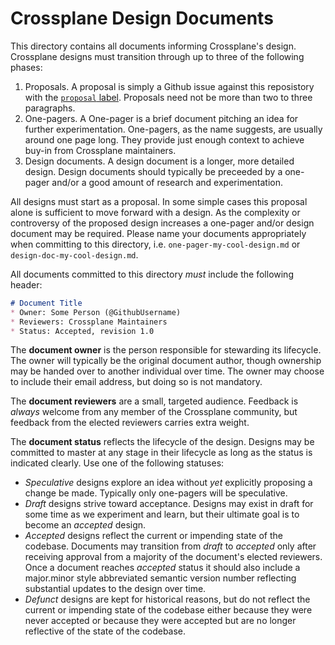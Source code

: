 # Crossplane Design Documents
This directory contains all documents informing Crossplane's design. Crossplane
designs must transition through up to three of the following phases:


1. Proposals. A proposal is simply a Github issue against this reposistory with
   the [`proposal` label](https://github.com/crossplaneio/crossplane/issues?utf8=%E2%9C%93&q=is%3Aissue+label%3Aproposal).
   Proposals need not be more than two to three paragraphs.
2. One-pagers. A One-pager is a brief document pitching an idea for further
   experimentation. One-pagers, as the name suggests, are usually around one
   page long. They provide just enough context to achieve buy-in from Crossplane
   maintainers.
3. Design documents. A design document is a longer, more detailed design. Design
   documents should typically be preceeded by a one-pager and/or a good amount of
   research and experimentation.

All designs must start as a proposal. In some simple cases this proposal alone
is sufficient to move forward with a design. As the complexity or controversy of
the proposed design increases a one-pager and/or design document may be
required. Please name your documents appropriately when committing to this
directory, i.e. `one-pager-my-cool-design.md` or `design-doc-my-cool-design.md`.

All documents committed to this directory _must_ include the following header:

```markdown
# Document Title
* Owner: Some Person (@GithubUsername)
* Reviewers: Crossplane Maintainers
* Status: Accepted, revision 1.0
```

The __document owner__ is the person responsible for stewarding its lifecycle.
The owner will typically be the original document author, though ownership may
be handed over to another individual over time. The owner may choose to include
their email address, but doing so is not mandatory.

The __document reviewers__ are a small, targeted audience. Feedback is _always_
welcome from any member of the Crossplane community, but feedback from the
elected reviewers carries extra weight.

The __document status__ reflects the lifecycle of the design. Designs may be
committed to master at any stage in their lifecycle as long as the status is
indicated clearly. Use one of the following statuses:

* _Speculative_ designs explore an idea without _yet_ explicitly proposing a
  change be made. Typically only one-pagers will be speculative.
* _Draft_ designs strive toward acceptance. Designs may exist in draft for
  some time as we experiment and learn, but their ultimate goal is to become
  an _accepted_ design.
* _Accepted_ designs reflect the current or impending state of the codebase.
  Documents may transition from _draft_ to _accepted_ only after receiving
  approval from a majority of the document's elected reviewers. Once a
  document reaches _accepted_ status it should also include a major.minor
  style abbreviated semantic version number reflecting substantial updates to
  the design over time.
* _Defunct_ designs are kept for historical reasons, but do not reflect the
  current or impending state of the codebase either because they were never
  accepted or because they were accepted but are no longer reflective of the
  state of the codebase.